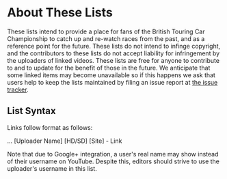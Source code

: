 # About These Lists

These lists intend to provide a place for fans of the British Touring Car Championship to catch up and re-watch races from the past, and as a reference point for the future. These lists do not intend to infinge copyright, and the contributors to these lists do not accept liability for infringement by the uploaders of linked videos. These lists are free for anyone to contribute to and to update for the benefit of those in the future. We anticipate that some linked items may become unavailable so if this happens we ask that users help to keep the lists maintained by filing an issue report at [the issue tracker](https://github.com/fourohfour/btcc-youtube/issues).

## List Syntax

Links follow format as follows:

... [Uploader Name] [HD/SD] [Site] - Link

Note that due to Google+ integration, a user's real name may show instead of their username on YouTube. Despite this, editors should strive to use the uploader's username in this list.
